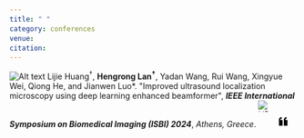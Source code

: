 ```yaml
---
title: " "
category: conferences
venue:
citation:
---
```


<img src="../images/conference.png" alt="Alt text" width="20" height="20"> Lijie Huang<sup>†</sup>, **Hengrong Lan<sup>†</sup>**, Yadan Wang, Rui Wang, Xingyue Wei, Qiong He, and Jianwen Luo\*. "Improved ultrasound localization microscopy using deep learning enhanced beamformer", _**IEEE International Symposium on Biomedical Imaging (ISBI) 2024**_, _Athens, Greece_.
<a href="https://ieeexplore.ieee.org/abstract/document/10635497" target="_blank">
  <img src="../images/PDF.png" alt="URL" width="20" height="20" style="display: inline-block; margin-right: 10px;"></a>
<a href="https://scholar.googleusercontent.com/scholar.bib?q=info:ooapwyPMCGMJ:scholar.google.com/&output=citation&scisdr=ClGdMzbfEIvW5r7K2R8:AFWwaeYAAAAAZwvMwR-kvOA7uBQbk9ApB0hyDEc&scisig=AFWwaeYAAAAAZwvMwZwksllxpwn9k8wWdRd6pns&scisf=4&ct=citation&cd=-1&hl=zh-CN" target="_blank">
<img src="../images/cite.png" alt="Cite" width="20" height="20" style="display: inline-block; margin-right: 10px;"></a>

